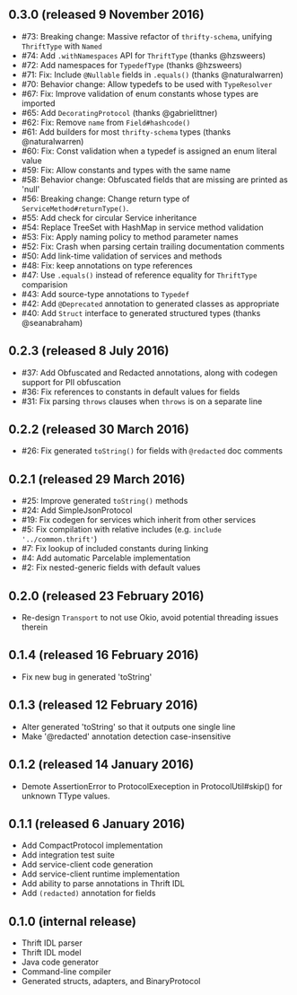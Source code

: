 0.3.0 (released 9 November 2016)
------------------
- #73: Breaking change: Massive refactor of `thrifty-schema`, unifying `ThriftType` with `Named`
- #74: Add `.withNamespaces` API for `ThriftType` (thanks @hzsweers)
- #72: Add namespaces for `TypedefType` (thanks @hzsweers)
- #71: Fix: Include `@Nullable` fields in `.equals()` (thanks @naturalwarren)
- #70: Behavior change: Allow typedefs to be used with `TypeResolver`
- #67: Fix: Improve validation of enum constants whose types are imported
- #65: Add `DecoratingProtocol` (thanks @gabrielittner)
- #62: Fix: Remove `name` from `Field#hashcode()`
- #61: Add builders for most `thrifty-schema` types (thanks @naturalwarren)
- #60: Fix: Const validation when a typedef is assigned an enum literal value
- #59: Fix: Allow constants and types with the same name
- #58: Behavior change: Obfuscated fields that are missing are printed as 'null'
- #56: Breaking change: Change return type of `ServiceMethod#returnType()`.
- #55: Add check for circular Service inheritance
- #54: Replace TreeSet with HashMap in service method validation
- #53: Fix: Apply naming policy to method parameter names
- #52: Fix: Crash when parsing certain trailing documentation comments
- #50: Add link-time validation of services and methods
- #48: Fix: keep annotations on type references
- #47: Use `.equals()` instead of reference equality for `ThriftType` comparision
- #43: Add source-type annotations to `Typedef`
- #42: Add `@Deprecated` annotation to generated classes as appropriate
- #40: Add `Struct` interface to generated structured types (thanks @seanabraham)

0.2.3 (released 8 July 2016)
------------------
- #37: Add Obfuscated and Redacted annotations, along with codegen support for PII obfuscation
- #36: Fix references to constants in default values for fields
- #31: Fix parsing `throws` clauses when `throws` is on a separate line

0.2.2 (released 30 March 2016)
------------------
- #26: Fix generated `toString()` for fields with `@redacted` doc comments

0.2.1 (released 29 March 2016)
------------------
- #25: Improve generated `toString()` methods
- #24: Add SimpleJsonProtocol
- #19: Fix codegen for services which inherit from other services
- #5: Fix compilation with relative includes (e.g. `include '../common.thrift'`)
- #7: Fix lookup of included constants during linking
- #4: Add automatic Parcelable implementation
- #2: Fix nested-generic fields with default values

0.2.0 (released 23 February 2016)
------------------

- Re-design `Transport` to not use Okio, avoid potential threading issues therein

0.1.4 (released 16 February 2016)
---------------------------------

- Fix new bug in generated 'toString'

0.1.3 (released 12 February 2016)
---------------------------------

- Alter generated 'toString' so that it outputs one single line
- Make '@redacted' annotation detection case-insensitive

0.1.2 (released 14 January 2016)
--------------------------------

- Demote AssertionError to ProtocolExeception in ProtocolUtil#skip() for unknown TType values.

0.1.1 (released 6 January 2016)
------------------

- Add CompactProtocol implementation
- Add integration test suite
- Add service-client code generation
- Add service-client runtime implementation
- Add ability to parse annotations in Thrift IDL
- Add `(redacted)` annotation for fields


0.1.0 (internal release)
------------------------

- Thrift IDL parser
- Thrift IDL model
- Java code generator
- Command-line compiler
- Generated structs, adapters, and BinaryProtocol
